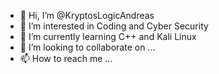 - 👋 Hi, I’m @KryptosLogicAndreas
- 👀 I’m interested in Coding and Cyber Security
- 🌱 I’m currently learning C++ and Kali Linux
- 💞️ I’m looking to collaborate on ...
- 📫 How to reach me ...

<!---
KryptosLogicAndreas/KryptosLogicAndreas is a ✨ special ✨ repository because its `README.md` (this file) appears on your GitHub profile.
You can click the Preview link to take a look at your changes.
--->
